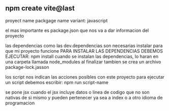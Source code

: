 ## npm create vite@last

proyect name
packgage name
variant: javascript




el mas importante es package.json que nos va a dar informacion del proyecto



las dependencias como las dev.dependencias son necesarias instalar para que mi proyecto funcione
PARA INSTALAR LAS DEPENDENCIAS DEBEMOS EJECUTAR: npm install
cuando se instalan las dependencias, lo haran en una carpeta llamada node_modules
al finalizar tambien se crea un archivo package-lock.jasson


los script nos indican las acciones posibles con este proyecto
para ejecutar un script debemos escribir: npm run script-name



se pone jsx cuando el jsx incluye datos o linea de codigo que no son nativas de si mismo y pueden pertenecer ya sea a index o a otro idioma de programacion